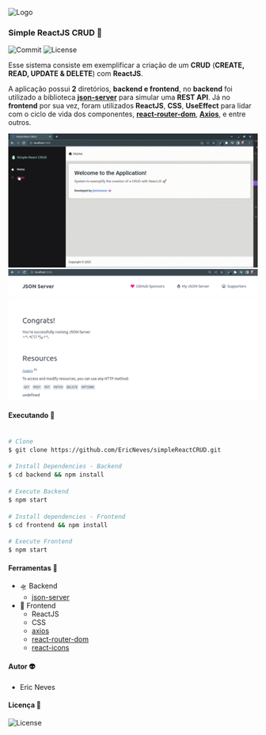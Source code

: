 ![Logo](.github/favicon.ico)

### Simple ReactJS CRUD 🦜

![Commit](https://img.shields.io/github/last-commit/ericneves/simpleReactCRUD?color=success&logo=appveyor&logoColor=success&style=flat-square)
![License](https://img.shields.io/github/license/ericneves/simplereactcrud?color=blue&logo=appveyor&logoColor=blue&style=flat-square)

Esse sistema consiste em exemplificar a criação de um <b>CRUD</b> (<b>CREATE, READ, UPDATE & DELETE</b>) com <b>ReactJS</b>.

A aplicação possui <b>2</b> diretórios, <b>backend e frontend</b>, no <b>backend</b> foi utilizado a biblioteca <a href="https://www.npmjs.com/package/json-server"><b>json-server</b></a> para simular uma <b>REST API</b>. Já no <b>frontend</b> por sua vez, foram utilizados <b>ReactJS</b>, <b>CSS</b>, <b>UseEffect</b> para lidar com o ciclo de vida dos componentes, <a href="https://www.npmjs.com/package/react-router-dom"><b>react-router-dom</b></a>, <a href="https://axios-http.com/ptbr/docs/intro"><b>Axios</b></a>, e entre outros.


![Recorder](.github/recorder.gif)
![Screenshot](.github/screenshotA.png)

#### Executando 🤖

```sh

# Clone
$ git clone https://github.com/EricNeves/simpleReactCRUD.git

# Install Dependencies - Backend
$ cd backend && npm install

# Execute Backend
$ npm start 

# Install dependencies - Frontend
$ cd frontend && npm install

# Execute Frontend
$ npm start

```

#### Ferramentas 👾

* 🛸 Backend
  * [json-server](https://www.npmjs.com/package/json-server)
* 🔭 Frontend
  * ReactJS
  * CSS
  * [axios](https://axios-http.com/ptbr/docs/intro)
  * [react-router-dom](https://www.npmjs.com/package/react-router-dom)
  * [react-icons](https://react-icons.github.io/react-icons/)

#### Autor 👽

* Eric Neves

#### Licença 📝

![License](https://img.shields.io/github/license/ericneves/simplereactcrud?color=blue&logo=appveyor&logoColor=blue&style=flat-square)
